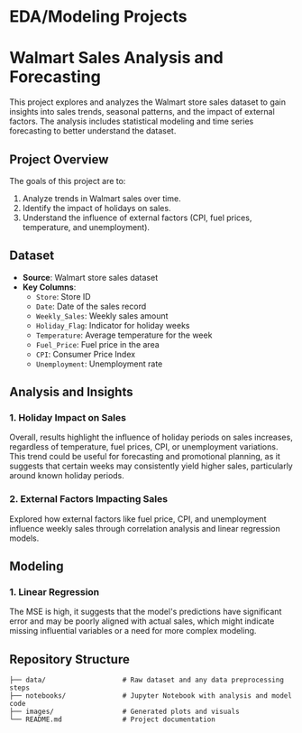# EDA/Modeling Projects

# Walmart Sales Analysis and Forecasting

This project explores and analyzes the Walmart store sales dataset to gain insights into sales trends, seasonal patterns, and the impact of external factors. The analysis includes statistical modeling and time series forecasting to better understand the dataset.

## Project Overview

The goals of this project are to:
1. Analyze trends in Walmart sales over time.
2. Identify the impact of holidays on sales.
3. Understand the influence of external factors (CPI, fuel prices, temperature, and unemployment).

## Dataset

- **Source**: Walmart store sales dataset
- **Key Columns**:
  - `Store`: Store ID
  - `Date`: Date of the sales record
  - `Weekly_Sales`: Weekly sales amount
  - `Holiday_Flag`: Indicator for holiday weeks
  - `Temperature`: Average temperature for the week
  - `Fuel_Price`: Fuel price in the area
  - `CPI`: Consumer Price Index
  - `Unemployment`: Unemployment rate

## Analysis and Insights

### 1. Holiday Impact on Sales
Overall, results highlight the influence of holiday periods on sales increases, regardless of temperature, fuel prices, CPI, or unemployment variations. This trend could be useful for forecasting and promotional planning, as it suggests that certain weeks may consistently yield higher sales, particularly around known holiday periods.

### 2. External Factors Impacting Sales
Explored how external factors like fuel price, CPI, and unemployment influence weekly sales through correlation analysis and linear regression models.

## Modeling

### 1. Linear Regression
The MSE is high, it suggests that the model's predictions have significant error and may be poorly aligned with actual sales, which might indicate missing influential variables or a need for more complex modeling.

## Repository Structure

```plaintext
├── data/                   # Raw dataset and any data preprocessing steps
├── notebooks/              # Jupyter Notebook with analysis and model code
├── images/                 # Generated plots and visuals
└── README.md               # Project documentation
